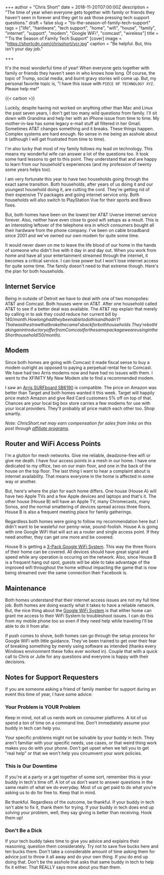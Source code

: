 +++
author = "Chris Short"
date = 2018-11-20T07:00:00Z
description = "The time of year when everyone gets together with family or friends they haven't seen in forever and they get to ask those pressing tech support questions."
draft = false
slug = "tis-the-season-of-family-tech-support"
tags = ["life", "hardware", "tech support", "home", "wifi", "house", "family", "internet", "support", "modem", "Google WiFi", "comcast", "wireless"]
title = "'Tis the Season of Family Tech Support"
[cover]
image = "https://shortcdn.com/chrisshort/vcr.jpg"
caption = "Be helpful. But, this isn't your day job."

+++

It's the most wonderful time of year! When everyone gets together with family or friends they haven't seen in who knows how long. Of course, the topic of Trump, social media, and burnt gravy stories will come up. But, my personal favorite topic is, "I have this issue with `PIECE OF TECHNOLOGY XYZ`. Please help me!"

{{< carbon >}}

Luckily, despite having not worked on anything other than Mac and Linux the past seven years, I don't get too many wild questions from family. I'll sit down with Grandma and help her with an iPhone issue from time to time. My mother-in-law has some legacy e-mail stuff all filtered in her Gmail. Sometimes AT&T changes something and it breaks. These things happen. Complex systems are hard enough. No sense in me being an asshole about it (although I will get frustrated from time to time).


I'm also lucky that most of my family follows my lead on technology. This means my wonderful wife can answer a lot of the questions too. It took some hard lessons to get to this point. They understand that and are happy to learn from our household's experiences (and my profession of twenty some years helps too).

I am very fortunate this year to have two households going through the exact same transition. Both households, after years of us doing it and our youngest household doing it, are cutting the cord. They're getting rid of their expensive TV packages and going internet service only. Both households will also switch to PlayStation Vue for their sports and Bravo fixes.

But, both homes have been on the lowest tier AT&T Uverse internet service forever. Also, neither have even close to good wifi setups as a result. This is an interesting leftover of the telephone era in which consumers bought all their hardware from the phone company. I've been on cable broadband since 2001 and we've owned our own modem for quite some time.

It would never dawn on me to leave the life blood of our home in the hands of someone who didn't live with it day in and day out. When you work from home and have all your entertainment streamed through the internet, it becomes a critical service. I can lose power but I won't lose internet access for quite some time. The family doesn't need to that extreme though. Here's the plan for both households.

## Internet Service

Being in outside of Detroit we have to deal with one of two monopolies: AT&T and Comcast. Both houses were on AT&T. After one household called AT&T to see if a better deal was available. The AT&T rep explain that merely by calling in to ask they could reduce her current bill by $140/month. How long had they been able to do this and hadn't? That was the straw that broke the camel's back for both households. They're both taking an introductory offer from Comcast for the same package we are using in the Short household ($50/month).

## Modem

Since both homes are going with Comcast it made fiscal sense to buy a modem outright as opposed to paying a perpetual rental fee to Comcast. We have had two Arris modems now and have had no issues with them. I went to the XFINITY My New Modem site to find a recommended modem.

I saw an [Arris SURFboard SB6190](https://amzn.to/2DOhzzt) is compatible. The price on Amazon was better than Target and both homes wanted it this week. Target will happily price match Amazon and give Red Card customers 5% off on top of that. Chances are your local big box store carries a few modems for use with your local providers. They'll probably all price match each other too. Shop smartly.

*Note: ChrisShort.net may earn compensation for sales from links on this post through [affiliate programs](/terms#affiliate-link-policy).*

## Router and WiFi Access Points

I'm a glutton for mesh networks. Give me reliable, deadzone-free wifi or give me death. I have four access points in a mesh in our home. I have one dedicated to my office, two on our main floor, and one in the back of the house on the top floor. The last thing I want to hear a complaint about is internet availability. That means everyone in the home is affected in some way or another.

But, here's where the plan for each home differs. One house (House A) will have two Apple TVs and a few Apple devices and laptops and that's it. The other house (House B) will have an Apple TV, many Chromecasts, many Sonos, and the normal smattering of devices spread across three floors. House B is also a frequent meeting place for family gatherings.

Regardless both homes were going to follow my recommendation here but I didn't want to be wasteful nor penny-wise, pound-foolish. House A is going with one Google WiFi that will act as a router and single access point. If they need another, they can get one more and be covered.

House B is getting a [3-Pack Google WiFi System](https://amzn.to/2BiODgI). This way the three floors of their home can be covered. All devices should have great signal and speed while any operation is occuring on the network. Also, since House B is a frequent hang out spot, guests will be able to take advantage of the improved wifi throughout the home without impacting the game that is now being streamed over the same connection their Facebook is.

## Maintenance

Both homes understand that their internet access issues are not my full time job. Both homes are doing exactly what it takes to have a reliable network. But, the nice thing about the [Google WiFi System](https://amzn.to/2BiODgI) is that either home can grant me access to their WiFi System to troubleshoot issues. I can do this from my mobile phone too so even if they need help while traveling I'll be able to do it from afar.

If push comes to shove, both homes can go through the setup process for Google WiFi with little guidance. They've been trained to get over their fear of breaking something by merely using software as intended (thanks every Windows environment these folks ever worked in). Couple that with a quick call to Chris or Julie for any questions and everyone is happy with their decisions.

## Notes for Support Requesters

If you are someone asking a friend of family member for support during an event this time of year, I have some advice:

### Your Problem is YOUR Problem

Keep in mind, not all us nerds work on consumer platforms. A lot of us spend a ton of time on a command line. Don't immediately assume your buddy in tech can help you.

Your specific problems might not be solvable by your buddy in tech. They aren't familiar with your specific needs, use cases, or that weird thing work makes you do with your phone. Don't get upset when we tell you to get "real help" or that we won't help you circumvent your work policies.

### This is Our Downtime

If you're at a party or a get together of some sort, remember this is your buddy in tech's time off. A lot of us don't want to answer questions in the same realm of what we do everyday. Most of us get paid to do what you're asking us to do for free to. Keep that in mind.

Be thankful. Regardless of the outcome, be thankful. If your buddy in tech isn't able to fix it, thank them for trying. If your buddy in tech does end up solving your problem, well, they say giving is better than receiving. Hook them up!

### Don't Be a Dick

If your tech buddy takes time to give you advice and explains their reasoning, question them considerately. Try not to save five bucks here and ten bucks there. Don't take a considerable amount of time asking them for advice just to throw it all away and do your own thing. If you do end up doing that. Don't be the asshole that asks that same buddy in tech to help fix it either. That REALLY says more about you than them.
